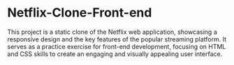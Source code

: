 # Netflix-Clone-Front-end
This project is a static clone of the Netflix web application, showcasing a responsive design and the key features of the popular streaming platform. It serves as a practice exercise for front-end development, focusing on HTML and CSS skills to create an engaging and visually appealing user interface.
